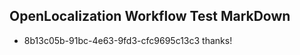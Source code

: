 ## OpenLocalization Workflow Test MarkDown
* 8b13c05b-91bc-4e63-9fd3-cfc9695c13c3 thanks!

<!--HONumber=Jul16_HO5-->


